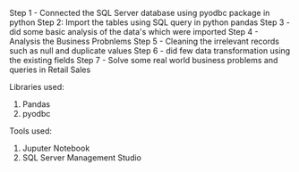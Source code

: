Step 1 - Connected the SQL Server database using pyodbc package in python
Step 2: Import the tables using SQL query in python pandas
Step 3 - did some basic analysis of the data's which were imported
Step 4 - Analysis the Business Probnlems
Step 5 - Cleaning the irrelevant records such as null and duplicate values
Step 6 - did few data transformation using the existing fields
Step 7 - Solve some real world business problems and queries in Retail Sales

Libraries used:
  1. Pandas
  2. pyodbc

Tools used:
  1. Juputer Notebook
  2. SQL Server Management Studio
